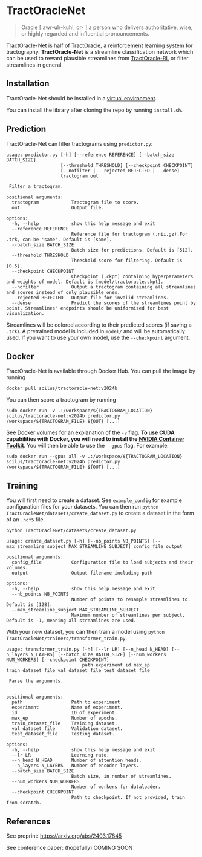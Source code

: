 # TractOracleNet


> Oracle [ awr-uh-kuhl, or- ] a person who delivers authoritative, wise, or highly regarded and influential pronouncements.


TractOracle-Net is half of [TractOracle](https://preprintcoming), a reinforcement learning system for tractography. **TractOracle-Net** is a streamline classification network which can be used to reward plausible streamlines from [TractOracle-RL](https://github.com/scil-vital/TrackToLearn) or filter streamlines in general.


## Installation

TractOracle-Net should be installed in a [virtual environment](https://virtualenv.pypa.io/en/latest/user_guide.html).

You can install the library after cloning the repo by running `install.sh`.

## Prediction

TractOracle-Net can filter tractograms using `predictor.py`:

```
usage: predictor.py [-h] [--reference REFERENCE] [--batch_size BATCH_SIZE]
                    [--threshold THRESHOLD] [--checkpoint CHECKPOINT]
                    [--nofilter | --rejected REJECTED | --dense]
                    tractogram out

 Filter a tractogram. 

positional arguments:
  tractogram            Tractogram file to score.
  out                   Output file.

options:
  -h, --help            show this help message and exit
  --reference REFERENCE
                        Reference file for tractogram (.nii.gz).For .trk, can be 'same'. Default is [same].
  --batch_size BATCH_SIZE
                        Batch size for predictions. Default is [512].
  --threshold THRESHOLD
                        Threshold score for filtering. Default is [0.5].
  --checkpoint CHECKPOINT
                        Checkpoint (.ckpt) containing hyperparameters and weights of model. Default is [model/tractoracle.ckpt].
  --nofilter            Output a tractogram containing all streamlines and scores instead of only plausible ones.
  --rejected REJECTED   Output file for invalid streamlines.
  --dense               Predict the scores of the streamlines point by point. Streamlines' endpoints should be uniformized for best visualization.
```

Streamlines will be colored according to their predicted scores (if saving a `.trk`). A pretrained model is included in `model/` and will be automatically used. If you want to use your own model, use the `--checkpoint` argument.

## Docker

TractOracle-Net is available through Docker Hub. You can pull the image by running

```
docker pull scilus/tractoracle-net:v2024b
```

You can then score a tractogram by running

```
sudo docker run -v .:/workspace/${TRACTOGRAM_LOCATION} scilus/tractoracle-net:v2024b predictor.py /workspace/${TRACTOGRAM_FILE} ${OUT} [...]
```

See [Docker volumes](https://docs.docker.com/storage/volumes/) for an explanation of the `-v` flag. **To use CUDA capabilities with Docker, you will need to install the [NVIDIA Container Toolkit](https://docs.nvidia.com/datacenter/cloud-native/container-toolkit/latest/install-guide.html)**. You will then be able to use the `--gpus` flag. For example:

```
sudo docker run --gpus all -v .:/workspace/${TRACTOGRAM_LOCATION} scilus/tractoracle-net:v2024b predictor.py /workspace/${TRACTOGRAM_FILE} ${OUT} [...]
```

## Training

You will first need to create a dataset. See `example_config` for example configuration files for your datasets. You can then run `python TractOracleNet/datasets/create_dataset.py` to create a dataset in the form of an `.hdf5` file.

```
python TractOracleNet/datasets/create_dataset.py

usage: create_dataset.py [-h] [--nb_points NB_POINTS] [--max_streamline_subject MAX_STREAMLINE_SUBJECT] config_file output

positional arguments:
  config_file           Configuration file to load subjects and their volumes.
  output                Output filename including path

options:
  -h, --help            show this help message and exit
  --nb_points NB_POINTS
                        Number of points to resample streamlines to. Default is [128].
  --max_streamline_subject MAX_STREAMLINE_SUBJECT
                        Maximum number of streamlines per subject. Default is -1, meaning all streamlines are used.
```

With your new dataset, you can then train a model using `python TractOracleNet/trainers/transformer_train.py`.

```
usage: transformer_train.py [-h] [--lr LR] [--n_head N_HEAD] [--n_layers N_LAYERS] [--batch_size BATCH_SIZE] [--num_workers NUM_WORKERS] [--checkpoint CHECKPOINT]
                            path experiment id max_ep train_dataset_file val_dataset_file test_dataset_file

 Parse the arguments.
    

positional arguments:
  path                  Path to experiment
  experiment            Name of experiment.
  id                    ID of experiment.
  max_ep                Number of epochs.
  train_dataset_file    Training dataset.
  val_dataset_file      Validation dataset.
  test_dataset_file     Testing dataset.

options:
  -h, --help            show this help message and exit
  --lr LR               Learning rate.
  --n_head N_HEAD       Number of attention heads.
  --n_layers N_LAYERS   Number of encoder layers.
  --batch_size BATCH_SIZE
                        Batch size, in number of streamlines.
  --num_workers NUM_WORKERS
                        Number of workers for dataloader.
  --checkpoint CHECKPOINT
                        Path to checkpoint. If not provided, train from scratch.
```

## References

See preprint: https://arxiv.org/abs/2403.17845

See conference paper: (hopefully) COMING SOON

